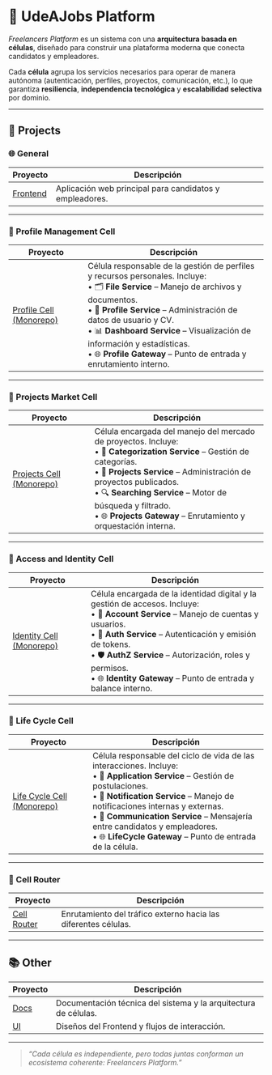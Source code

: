 # 💼 UdeAJobs Platform

_Freelancers Platform_ es un sistema con una **arquitectura basada en células**, diseñado para construir una plataforma moderna que conecta candidatos y empleadores.  

Cada **célula** agrupa los servicios necesarios para operar de manera autónoma (autenticación, perfiles, proyectos, comunicación, etc.), lo que garantiza **resiliencia**, **independencia tecnológica** y **escalabilidad selectiva** por dominio.

---

## 🧩 Projects

### 🌐 General
| Proyecto | Descripción |
|-----------|-------------|
| [Frontend](https://github.com/Team-DAS/Frontend) | Aplicación web principal para candidatos y empleadores. |

---

### 👤 Profile Management Cell
| Proyecto | Descripción |
|-----------|-------------|
| [Profile Cell (Monorepo)](https://github.com/Team-DAS/profile-cell) | Célula responsable de la gestión de perfiles y recursos personales. Incluye:<br> • 🗂️ **File Service** – Manejo de archivos y documentos.<br> • 👤 **Profile Service** – Administración de datos de usuario y CV.<br> • 📊 **Dashboard Service** – Visualización de información y estadísticas.<br> • 🌐 **Profile Gateway** – Punto de entrada y enrutamiento interno. |

---

### 💼 Projects Market Cell
| Proyecto | Descripción |
|-----------|-------------|
| [Projects Cell (Monorepo)](https://github.com/Team-DAS/projects-cell) | Célula encargada del manejo del mercado de proyectos. Incluye:<br> • 🧩 **Categorization Service** – Gestión de categorías.<br> • 💼 **Projects Service** – Administración de proyectos publicados.<br> • 🔍 **Searching Service** – Motor de búsqueda y filtrado.<br> • 🌐 **Projects Gateway** – Enrutamiento y orquestación interna. |

---

### 🔐 Access and Identity Cell
| Proyecto | Descripción |
|-----------|-------------|
| [Identity Cell (Monorepo)](https://github.com/Team-DAS/identity-cell) | Célula encargada de la identidad digital y la gestión de accesos. Incluye:<br> • 🧍 **Account Service** – Manejo de cuentas y usuarios.<br> • 🔐 **Auth Service** – Autenticación y emisión de tokens.<br> • 🛡️ **AuthZ Service** – Autorización, roles y permisos.<br> • 🌐 **Identity Gateway** – Punto de entrada y balance interno. |

---

### 🔄 Life Cycle Cell
| Proyecto | Descripción |
|-----------|-------------|
| [Life Cycle Cell (Monorepo)](https://github.com/Team-DAS/lifecycle-cell) | Célula responsable del ciclo de vida de las interacciones. Incluye:<br> • 📨 **Application Service** – Gestión de postulaciones.<br> • 🔔 **Notification Service** – Manejo de notificaciones internas y externas.<br> • 💬 **Communication Service** – Mensajería entre candidatos y empleadores.<br> • 🌐 **LifeCycle Gateway** – Punto de entrada de la célula. |

---

### 🧭 Cell Router
| Proyecto | Descripción |
|-----------|-------------|
| [Cell Router](https://github.com/Team-DAS/cell-router) | Enrutamiento del tráfico externo hacia las diferentes células. |

---

## 📚 Other

| Proyecto | Descripción |
|-----------|-------------|
| [Docs](https://github.com/Team-DAS/C4-Architecture) | Documentación técnica del sistema y la arquitectura de células. |
| [UI](https://www.figma.com/design/6m3CSKDoyHiY4cnmpgWg0m/UdeAJobs?node-id=4102-115205&t=GRYSz1yYmvUbi31t-1) | Diseños del Frontend y flujos de interacción. |

---

> _“Cada célula es independiente, pero todas juntas conforman un ecosistema coherente: Freelancers Platform.”_



